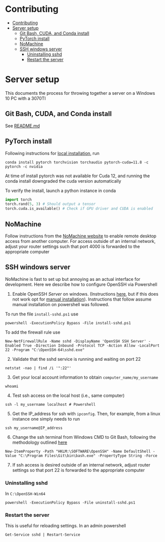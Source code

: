 # Contributing

- [Contributing](#contributing)
- [Server setup](#server-setup)
  - [Git Bash, CUDA, and Conda install](#git-bash-cuda-and-conda-install)
  - [PyTorch install](#pytorch-install)
  - [NoMachine](#nomachine)
  - [SSH windows server](#ssh-windows-server)
    - [Uninstalling sshd](#uninstalling-sshd)
    - [Restart the server](#restart-the-server)


# Server setup

This documents the process for throwing together a server on a Windows 10 PC with a 3070TI

## Git Bash, CUDA, and Conda install

See [README.md](README.md)

## PyTorch install

Following instructions for [local installation](https://pytorch.org/get-started/locally/), run

```
conda install pytorch torchvision torchaudio pytorch-cuda=11.8 -c pytorch -c nvidia
```

At time of install pytorch was not available for Cuda 12, and running the conda install downgraded the cuda version automatically

To verify the install, launch a python instance in conda

```python
import torch
torch.rand(5, 3) # Should output a tensor
torch.cuda.is_available() # Check if GPU driver and CUDA is enabled
```

## NoMachine

Follow instructions from the [NoMachine website](https://www.nomachine.com/getting-started-with-nomachine) to enable remote desktop access from another computer. For access outside of an internal network, adjust your router settings such that port 4000 is forwarded to the appropriate computer

## SSH windows server

NoMachine is fast to set up but annoying as an actual interface for development. Here we describe how to configure OpenSSH via Powershell

1. Enable OpenSSH _Server_ on windows. (Instructions [here](https://learn.microsoft.com/en-us/windows-server/administration/openssh/openssh_install_firstuse?tabs=powershell), but if this does not work opt for [manual installation](https://www.saotn.org/manually-install-openssh-in-windows-server/)). Instructions that follow assume manual installation on powershell was followed.

To run the file `install-sshd.ps1` use

```
powershell -ExecutionPolicy Bypass -File install-sshd.ps1
```

To add the firewall rule use

```
New-NetFirewallRule -Name sshd -DisplayName 'OpenSSH SSH Server' -Enabled True -Direction Inbound -Protocol TCP -Action Allow -LocalPort 22 -Program "C:\OpenSSH-64\sshd.exe"
```

2. Validate that the sshd service is running and waiting on port 22

```
netstat -nao | find /i '":22"'
```

3. Get your local account information to obtain `computer_name/my_username`

```
whoami
```

4. Test ssh access on the local host (i.e., same computer)

```
ssh -l my_username localhost # Powershell
```

5. Get the IP_address for ssh with `ipconfig`. Then, for example, from a linux instance one simply needs to run

```
ssh my_username@IP_address
```

6. Change the ssh terminal from Windows CMD to Git Bash, following the methodology outlined [here](https://learn.microsoft.com/en-us/windows-server/administration/openssh/openssh_server_configuration)

```
New-ItemProperty -Path "HKLM:\SOFTWARE\OpenSSH" -Name DefaultShell -Value "C:\Program Files\Git\bin\bash.exe" -PropertyType String -Force
```

7. If ssh access is desired outside of an internal network, adjust router settings so that port 22 is forwarded to the appropriate computer

### Uninstalling sshd

In `C:\OpenSSH-Win64`

```
powershell -ExecutionPolicy Bypass -File uninstall-sshd.ps1
```

### Restart the server

This is useful for reloading settings. In an admin powershell

```
Get-Service sshd | Restart-Service
```

<!-- ### Public key authentication

Navigate to `C:\ProgramData\ssh\` in either admin powershell or cmd, and run `notepad sshd_config` to edit the configuration file. Make sure the following settings are uncommented and set appropriately in the config file

```
PubkeyAuthentication yes
PasswordAuthentication no
```

From there, follow the instructions [here](https://learn.microsoft.com/en-us/windows-server/administration/openssh/openssh_keymanagement), noting that this is an administrative account.

Restart the server

```
Get-Service sshd | Restart-Service
```

Copy `id_ed25519.pub` to the ssh _client_ computer. An example of a valid ssh command with the public key (on bash) is

```
ssh -i /path/to/id_ed25519.pub username@IP_address
```

After everything is confirmed to function, delete `id_ed25519.pub` from the _server_ computer. -->

